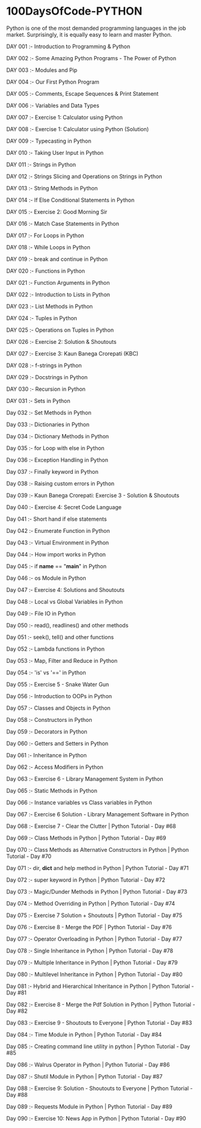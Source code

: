 # 100DaysOfCode-PYTHON
Python is one of the most demanded programming languages in the job market. Surprisingly, it is equally easy to learn and master  Python.

DAY 001 :- Introduction to Programming & Python

DAY 002 :- Some Amazing Python Programs - The Power of Python

DAY 003 :- Modules and Pip

DAY 004 :- Our First Python Program

DAY 005 :- Comments, Escape Sequences & Print Statement

DAY 006 :- Variables and Data Types

DAY 007 :- Exercise 1: Calculator using Python

DAY 008 :- Exercise 1: Calculator using Python (Solution)

DAY 009 :- Typecasting in Python

DAY 010 :- Taking User Input in Python

DAY 011 :- Strings in Python

DAY 012 :- Strings Slicing and Operations on Strings in Python

DAY 013 :- String Methods in Python

DAY 014 :- If Else Conditional Statements in Python 

DAY 015 :- Exercise 2: Good Morning Sir

DAY 016 :- Match Case Statements in Python

DAY 017 :- For Loops in Python

DAY 018 :- While Loops in Python

DAY 019 :- break and continue in Python

DAY 020 :- Functions in Python

DAY 021 :- Function Arguments in Python

DAY 022 :- Introduction to Lists in Python

DAY 023 :- List Methods in Python

DAY 024 :- Tuples in Python

DAY 025 :- Operations on Tuples in Python

DAY 026 :- Exercise 2: Solution & Shoutouts

DAY 027 :- Exercise 3: Kaun Banega Crorepati (KBC)

DAY 028 :- f-strings in Python

DAY 029 :- Docstrings in Python

DAY 030 :- Recursion in Python

DAY 031 :- Sets in Python

Day 032 :- Set Methods in Python

Day 033 :- Dictionaries in Python

Day 034 :- Dictionary Methods in Python

Day 035 :- for Loop with else in Python

Day 036 :- Exception Handling in Python

Day 037 :- Finally keyword in Python

Day 038 :- Raising custom errors in Python

Day 039 :- Kaun Banega Crorepati: Exercise 3 - Solution & Shoutouts

Day 040 :- Exercise 4: Secret Code Language

Day 041 :- Short hand if else statements

Day 042 :- Enumerate Function in Python

Day 043 :- Virtual Environment in Python

Day 044 :- How import works in Python

Day 045 :- if __name__ == "__main__" in Python

Day 046 :- os Module in Python

Day 047 :- Exercise 4: Solutions and Shoutouts

Day 048 :- Local vs Global Variables in Python

Day 049 :- File IO in Python

Day 050 :- read(), readlines() and other methods 

Day 051 :- seek(), tell() and other functions

Day 052 :- Lambda functions in Python

Day 053 :- Map, Filter and Reduce in Python

Day 054 :- 'is' vs '==' in Python 

Day 055 :- Exercise 5 - Snake Water Gun

Day 056 :- Introduction to OOPs in Python

Day 057 :- Classes and Objects in Python

Day 058 :- Constructors in Python

Day 059 :- Decorators in Python

Day 060 :- Getters and Setters in Python

Day 061 :- Inheritance in Python

Day 062 :- Access Modifiers in Python

Day 063 :- Exercise 6 - Library Management System in Python

Day 065 :- Static Methods in Python

Day 066 :- Instance variables vs Class variables in Python

Day 067 :- Exercise 6 Solution - Library Management Software in Python

Day 068 :- Exercise 7 - Clear the Clutter | Python Tutorial - Day #68

Day 069 :- Class Methods in Python | Python Tutorial - Day #69

Day 070 :- Class Methods as Alternative Constructors in Python | Python Tutorial - Day #70

Day 071 :- dir, __dict__ and help method in Python | Python Tutorial - Day #71

Day 072 :- super keyword in Python | Python Tutorial - Day #72

Day 073 :- Magic/Dunder Methods in Python | Python Tutorial - Day #73

Day 074 :- Method Overriding in Python | Python Tutorial - Day #74

Day 075 :- Exercise 7 Solution + Shoutouts | Python Tutorial - Day #75

Day 076 :- Exercise 8 - Merge the PDF | Python Tutorial - Day #76

Day 077 :- Operator Overloading in Python | Python Tutorial - Day #77

Day 078 :- Single Inheritance in Python | Python Tutorial - Day #78

Day 079 :- Multiple Inheritance in Python | Python Tutorial - Day #79

Day 080 :- Multilevel Inheritance in Python | Python Tutorial - Day #80

Day 081 :- Hybrid and Hierarchical Inheritance in Python | Python Tutorial - Day #81

Day 082 :- Exercise 8 - Merge the Pdf Solution in Python | Python Tutorial - Day #82

Day 083 :- Exercise 9 - Shoutouts to Everyone | Python Tutorial - Day #83

Day 084 :- Time Module in Python | Python Tutorial - Day #84

Day 085 :- Creating command line utility in python | Python Tutorial - Day #85

Day 086 :- Walrus Operator in Python | Python Tutorial - Day #86

Day 087 :- Shutil Module in Python | Python Tutorial - Day #87

Day 088 :- Exercise 9: Solution - Shoutouts to Everyone | Python Tutorial - Day #88

Day 089 :- Requests Module in Python | Python Tutorial - Day #89

Day 090 :- Exercise 10: News App in Python | Python Tutorial - Day #90
